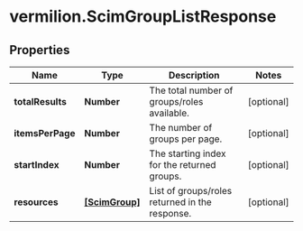# vermilion.ScimGroupListResponse

## Properties

Name | Type | Description | Notes
------------ | ------------- | ------------- | -------------
**totalResults** | **Number** | The total number of groups/roles available. | [optional] 
**itemsPerPage** | **Number** | The number of groups per page. | [optional] 
**startIndex** | **Number** | The starting index for the returned groups. | [optional] 
**resources** | [**[ScimGroup]**](ScimGroup.md) | List of groups/roles returned in the response. | [optional] 


